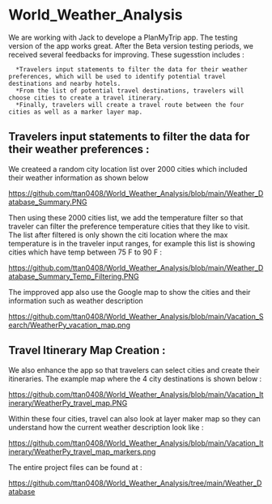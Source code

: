 # World_Weather_Analysis
We are working with Jack to develope a PlanMyTrip app. The testing version of the app works great. After the Beta version testing periods, we received several feedbacks for improving. These sugesstion includes : 

      *Travelers input statements to filter the data for their weather preferences, which will be used to identify potential travel destinations and nearby hotels.
      *From the list of potential travel destinations, travelers will choose cities to create a travel itinerary.
      *Finally, travelers will create a travel route between the four cities as well as a marker layer map.
      
## Travelers input statements to filter the data for their weather preferences :
We createed a random city location list over 2000 cities which included their weather information as shown below

https://github.com/ttan0408/World_Weather_Analysis/blob/main/Weather_Database_Summary.PNG

Then using these 2000 cities list, we add the temperature filter so that traveler can filter the preference temperature cities that they like to visit. The list after filtered is only shown the citi location where the max temperature is in the traveler input ranges, for example this list is showing cities which have temp between 75 F to 90 F :

https://github.com/ttan0408/World_Weather_Analysis/blob/main/Weather_Database_Summary_Temp_Filtering.PNG

The impproved app also use the Google map to show the cities and their information such as weather description

https://github.com/ttan0408/World_Weather_Analysis/blob/main/Vacation_Search/WeatherPy_vacation_map.png

## Travel Itinerary Map Creation :

We also enhance the app so that travelers can select cities and create their itineraries. The example map where the 4 city destinations is shown below :

https://github.com/ttan0408/World_Weather_Analysis/blob/main/Vacation_Itinerary/WeatherPy_travel_map.PNG

Within these four cities, travel can also look at layer maker map so they can understand how the current weather description look like :

https://github.com/ttan0408/World_Weather_Analysis/blob/main/Vacation_Itinerary/WeatherPy_travel_map_markers.png

The entire project files can be found at :

https://github.com/ttan0408/World_Weather_Analysis/tree/main/Weather_Database









